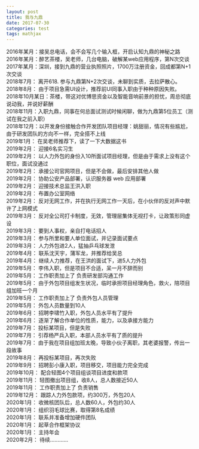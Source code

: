 ```yaml
---
layout: post
title: 我与九鼎
date: 2017-07-30
categories: test
tags: mathjax 
---
```


2016年某月：接吴总电话，会不会写几个输入框，开启认知九鼎的神秘之路     
2016年某月：醉艺茶楼，吴老师，几台电脑，破解某web应用程序，第N次交谈    
2017年某月：深圳，接到九鼎的营业执照照片，1700万注册资金，回成都第N+1次交谈    
2018年7月： 离开618. 参与九鼎第N+2次交谈，未聊到实质，去拉萨散心。      
2018年8月： 由于项目急需UI设计，推荐前UI同事入职由于种种原因失败。   
2018年10月某日：茶楼，带这对优博思资金以及智能音响前景的担忧，周总彻底说动我，并说好薪酬   
2018年11月：入职九鼎，同事在何总面试测试时候闲聊，做为九鼎第5位员工（测试在我之前入职）   
2018年12月：以开发身份接触合作开发团队项目经理：姚甜丽，情况有些尴尬，由于研发团队的方向不一样，完全搭不上线   
2019年1月： 在吴老师推荐下，读了一下大数据这书  
2019年2月： 迎接6名实习生  
2019年2月： 以人力外包的身份入10所面试项目经理，但是由于需求上没有这个职位，面试没通过  
2019年2月： 承接公司官网项目，但是不会做，最后安排其他人做  
2019年2月： 协助公安产品部署，认识服务器 web 应用部署  
2019年2月： 迎接技术总监王洪入职  
2019年2月： 布置办公室网络  
2019年2月： 反对无网工作，并在执行无网工作一天后，在小伙伴的反对声中默许了上网模式  
2019年3月： 反对全公司打卡制度，无效，管理层集体无视打卡，让政策形同虚设  
2019年3月： 要到人事权，亲自打电话招人  
2019年3月： 参与所里和要人单位面试，并记录面试要点  
2019年3月： 人力外包进2人，猛抽乒乓球发泄  
2019年4月： 联系沈天宇，蒲军龙，并推荐给吴总  
2019年4月： 继续人力推荐，在王洪的面试下，进5人力外包  
2019年5月： 李伟入职，但是项目不合适，呆一月不辞而别  
2019年5月： 工作职责加上了 负责研发部沟通工作  
2019年5月： 由于外包项目组发生状况，临时承担项目经理角色，救火，陪项目组加班一个月  
2019年5月： 工作职责加上了 负责外包人员管理  
2019年5月： 外包人员数量到10人  
2019年6月： 招聘李啸竹入职，外包人员水平有了提升  
2019年6月： 逐渐了解合作单位的性质，能力，以及承接方能力  
2019年7月： 投标某项目，但是失败  
2019年7月： 引荐杨严兵入职，本部人员水平有了质的提升  
2019年7月： 由于我在项目组加班太晚，导致小伙子离职，其老婆报警，传出一段故事  
2019年8月： 再投标某项目，再次失败  
2019年9月： 招聘彭小康入职，项目移交，项目能力完全完成  
2019年10月： 配合轻图4个项目组谈项目进度和款项  
2019年11月： 轻图撤出项目组，收8人，总人数接近50人  
2019年11月： 工作职责加上了 负责销售  
2019年12月： 跟踪人力外包款项，约300万，外包20人  
2020年1月： 收微核团队后，总人数60人，外包约30人  
2020年1月： 组织羽毛球比赛，取得第8名成绩  
2020年1月： 联系并准备增加硬件团队  
2020年1月： 起草合作框架协议  
2020年1月： 主持年会  
2020年2月： 待续............  


